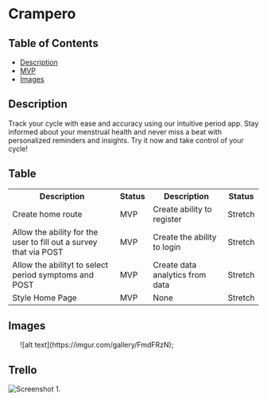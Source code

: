 <!DOCTYPE html>
<html lang="en">
  <head>
    <meta charset="UTF-8">
  </head>
  <body>
    <h1>Crampero</h1>
    <h2>Table of Contents</h2>
    <ul>
      <li><a href="#description">Description</a></li>
      <li><a href="#table">MVP</a></li>
      <li><a href="#images">Images</a></li>
    </ul>
    <h2 id="description">Description</h2>
    <p>Track your cycle with ease and accuracy using our intuitive period app. Stay informed about your menstrual health and never miss a beat with personalized reminders and insights. Try it now and take control of your cycle!</p>
    <h2 id="table">Table</h2>
    <table>
      <tr>
        <th>Description</th>
        <th>Status</th>
        <th>Description</th>
        <th>Status</th>
      </tr>
      <tr>
        <td>Create home route</td>
        <td>MVP</td>
        <td>Create ability to register</td>
        <td>Stretch</td>
      </tr>
      <tr>
        <td>Allow the ability for the user to fill out a survey that via POST</td>
        <td>MVP</td>
        <td>Create the ability to login </td>
        <td>Stretch</td>
      </tr>
      <tr>
        <td>Allow the abilityt to select period symptoms and POST</td>
        <td>MVP</td>
        <td>Create data analytics from data </td>
        <td>Stretch</td>
      </tr>
    <tr>
        <td>Style Home Page</td>
        <td>MVP</td>
        <td>None</td>
        <td>Stretch</td>
    </tr>
    </table>
    <h2 id="images">Images</h2>
    <ul>
    ![alt text](https://imgur.com/gallery/FmdFRzN);
    </ul>
    <h2 id="trello">Trello</h2>
    <p><img src="https://trello.com/invite/b/FcVI5XPB/ATTIba2aca237a4be9f91fea250228b20cbe6DE5C649/period-app" alt="Screenshot 1"></li></a>.</p>
  </body>
</html>

